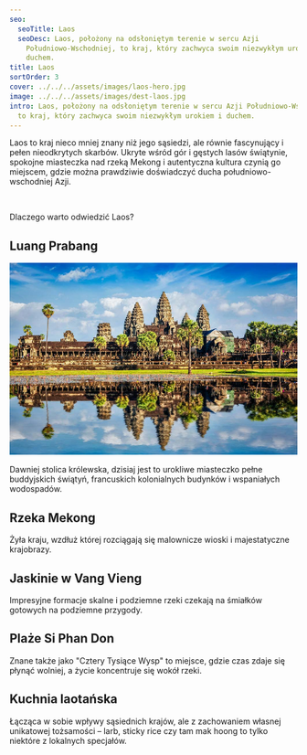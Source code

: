 ```yaml
---
seo:
  seoTitle: Laos
  seoDesc: Laos, położony na odsłoniętym terenie w sercu Azji
    Południowo-Wschodniej, to kraj, który zachwyca swoim niezwykłym urokiem i
    duchem.
title: Laos
sortOrder: 3
cover: ../../../assets/images/laos-hero.jpg
image: ../../../assets/images/dest-laos.jpg
intro: Laos, położony na odsłoniętym terenie w sercu Azji Południowo-Wschodniej,
  to kraj, który zachwyca swoim niezwykłym urokiem i duchem.
---
```

Laos to kraj nieco mniej znany niż jego sąsiedzi, ale równie fascynujący i pełen nieodkrytych skarbów. Ukryte wśród gór i gęstych lasów świątynie, spokojne miasteczka nad rzeką Mekong i autentyczna kultura czynią go miejscem, gdzie można prawdziwie doświadczyć ducha południowo-wschodniej Azji.

&nbsp;

Dlaczego warto odwiedzić Laos?

## Luang Prabang



![Laos](../../../assets/images/cambodia-angkor-wat.jpg)

Dawniej stolica królewska, dzisiaj jest to urokliwe miasteczko pełne buddyjskich świątyń, francuskich kolonialnych budynków i wspaniałych wodospadów.

## Rzeka Mekong

Żyła kraju, wzdłuż której rozciągają się malownicze wioski i majestatyczne krajobrazy.

## Jaskinie w Vang Vieng

Impresyjne formacje skalne i podziemne rzeki czekają na śmiałków gotowych na podziemne przygody.

## Plaże Si Phan Don

Znane także jako "Cztery Tysiące Wysp" to miejsce, gdzie czas zdaje się płynąć wolniej, a życie koncentruje się wokół rzeki.

## Kuchnia laotańska

Łącząca w sobie wpływy sąsiednich krajów, ale z zachowaniem własnej unikatowej tożsamości – larb, sticky rice czy tam mak hoong to tylko niektóre z lokalnych specjałów.